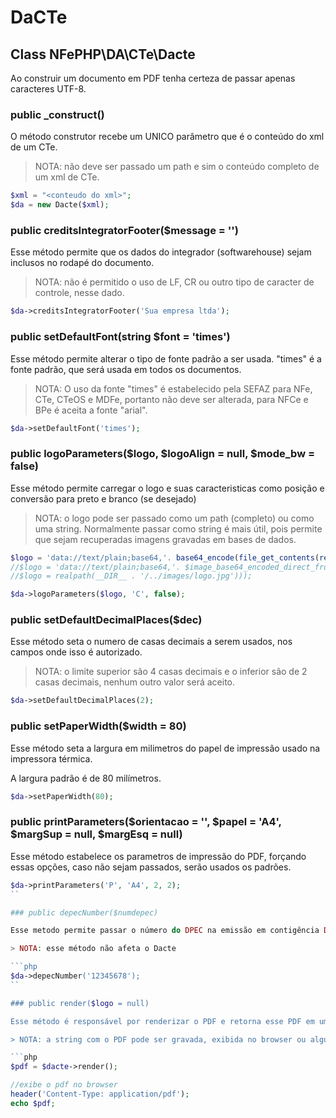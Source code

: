 # DaCTe

## Class NFePHP\DA\CTe\Dacte

Ao construir um documento em PDF tenha certeza de passar apenas caracteres UTF-8.

### public _construct()

O método construtor recebe um UNICO parâmetro que é o conteúdo do xml de um CTe.

> NOTA: não deve ser passado um path e sim o conteúdo completo de um xml de CTe.

```php
$xml = "<conteudo do xml>";
$da = new Dacte($xml);

```

### public creditsIntegratorFooter($message = '')

Esse método permite que os dados do integrador (softwarehouse) sejam inclusos no rodapé do documento.

> NOTA: não é permitido o uso de LF, CR ou outro tipo de caracter de controle, nesse dado.

```php
$da->creditsIntegratorFooter('Sua empresa ltda');
```

### public setDefaultFont(string $font = 'times')

Esse método permite alterar o tipo de fonte padrão a ser usada. "times" é a fonte padrão, que será usada em todos os documentos.

> NOTA: O uso da fonte "times" é estabelecido pela SEFAZ para NFe, CTe, CTeOS e MDFe, portanto não deve ser alterada, para NFCe e BPe é aceita a fonte "arial".

```php
$da->setDefaultFont('times');
```

### public logoParameters($logo, $logoAlign = null, $mode_bw = false)

Esse método permite carregar o logo e suas caracteristicas como posição e conversão para preto e branco (se desejado)

> NOTA: o logo pode ser passado como um path (completo) ou como uma string. Normalmente passar como string é mais útil, pois permite que sejam recuperadas imagens gravadas em bases de dados.

```php
$logo = 'data://text/plain;base64,'. base64_encode(file_get_contents(realpath(__DIR__ . '/../images/logo.jpg')));
//$logo = 'data://text/plain;base64,'. $image_base64_encoded_direct_from_data_base);
//$logo = realpath(__DIR__ . '/../images/logo.jpg')));

$da->logoParameters($logo, 'C', false);
```

### public setDefaultDecimalPlaces($dec)

Esse método seta o numero de casas decimais a serem usados, nos campos onde isso é autorizado.

> NOTA: o limite superior são 4 casas decimais e o inferior são de 2 casas decimais, nenhum outro valor será aceito.

```php
$da->setDefaultDecimalPlaces(2);
```

### public setPaperWidth($width = 80)

Esse método seta a largura em milimetros do papel de impressão usado na impressora térmica.

A largura padrão é de 80 milímetros.

```php
$da->setPaperWidth(80);
```

### public printParameters($orientacao = '', $papel = 'A4', $margSup = null, $margEsq = null)

Esse método estabelece os parametros de impressão do PDF, forçando essas opções, caso não sejam passados, serão usados os padrões.

```php
$da->printParameters('P', 'A4', 2, 2);
``

### public depecNumber($numdepec)

Esse metodo permite passar o número do DPEC na emissão em contigência DPEC, para ser impresso no pdf.

> NOTA: esse método não afeta o Dacte

```php
$da->depecNumber('12345678');
``

### public render($logo = null)

Esse método é responsável por renderizar o PDF e retorna esse PDF em uma string.

> NOTA: a string com o PDF pode ser gravada, exibida no browser ou alguma outra coisa a sua escolha.

```php
$pdf = $dacte->render();

//exibe o pdf no browser
header('Content-Type: application/pdf');
echo $pdf;
```